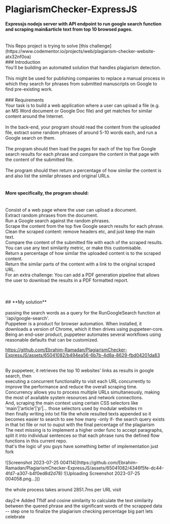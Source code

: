 # PlagiarismChecker-ExpressJS
#### Expressjs nodejs server with API endpoint to run google search function and scraping main&amp;article text from top 10 browsed pages.
<br>
This Repo project is trying to solve [this challenge](https://www.codementor.io/projects/web/plagiarism-checker-website-atx32nf0oa)
<br>
### Introduction<br>
You'll be building an automated solution that handles plagiarism detection.
<br><br>
This might be used for publishing companies to replace a manual process in which they search for phrases from submitted manuscripts on Google to find pre-existing work.
<br><br>
### Requirements<br>
Your task is to build a web application where a user can upload a file (e.g. an MS Word document or Google Doc file) and get matches for similar content around the Internet.
<br><br>
In the back-end, your program should read the content from the uploaded file, extract some random phrases of around 5-10 words each, and run a Google search on them.
<br><br>
The program should then load the pages for each of the top five Google search results for each phrase and compare the content in that page with the content of the submitted file.
<br><br>
The program should then return a percentage of how similar the content is and also list the similar phrases and original URLs.<br><br>

#### More specifically, the program should:<br>
<br>
Consist of a web page where the user can upload a document.<br>
Extract random phrases from the document.<br>
Run a Google search against the random phrases.<br>
Scrape the content from the top five Google search results for each phrase.<br>
Clean the scraped content: remove headers etc, and just keep the main text.<br>
Compare the content of the submitted file with each of the scraped results. You can use any text similarity metric, or make this customisable.<br>
Return a percentage of how similar the uploaded content is to the scraped content.<br>
Return the similar parts of the content with a link to the original scraped URL.<br>
For an extra challenge: You can add a PDF generation pipeline that allows the user to download the results in a PDF formatted report.
<br>
<br><br><br>
## **My solution**
<br><br>
passing the search words as a query for the RunGoogleSearch function at '/api/google-search'.
<br> Puppeteer is a product for browser automation. When installed, it downloads a version of Chrome, which it then drives using puppeteer-core. Being an end-user product, puppeteer automates several workflows using reasonable defaults that can be customized.
<br>


https://github.com/Ebrahim-Ramadan/PlagiarismChecker-ExpressJS/assets/65041082/b494ea56-6b7b-4d8a-8629-fbd04201da83


<br>
By puppeteer, it retrieves the top 10 websites' links as results in google search, then <br> executing a concurrent functionality to visit each URL concurrently to improve the performance and reduce the overall scraping time. Concurrency allows you to process multiple URLs simultaneously, making the most of available system resources and network connections.
<br>
And, scraping the main context using certain CSS selectors like 'main'|'article'|'p'|... those selectors used by modular websites rn <br>
then finally writing into txt file the whole resulted texts appended so it becomes easier to search to see how many -only if- the search query exists in that txt file or not to ouput with the final percentage of the plagiarism
<br> The next missing is to implement a higher order func to accept paragraphs, split it into individual sentences so that each phrase runs the defined flow functions in this current repo. <br> that's the logic uf you guys have something better of implementation just fork
<br><br>
![Screenshot 2023-07-25 004114](https://github.com/Ebrahim-Ramadan/PlagiarismChecker-ExpressJS/assets/65041082/4346f5fe-dc44-4fd7-a307-b4f0ed8d2d78)
![Uploading Screenshot 2023-07-25 004058.png…]()

<br>
<br>
the whole process takes around 2851.7ms per URL visit
<br>
<br>
day2=> Added TfIdf and cosine similarity to calculate the text similarity between the quered phrase and the significant words of the scrapped data -- step one to finalize the plagiarism checking percentage big part lets celebrate


